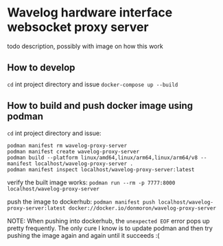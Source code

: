 # Wavelog hardware interface websocket proxy server
todo description, possibly with image on how this work

## How to develop
`cd` int project directory and issue `docker-compose up --build`

## How to build and push docker image using podman
`cd` int project directory and issue:

```commandline
podman manifest rm wavelog-proxy-server
podman manifest create wavelog-proxy-server
podman build --platform linux/amd64,linux/arm64,linux/arm64/v8 --manifest localhost/wavelog-proxy-server .
podman manifest inspect localhost/wavelog-proxy-server:latest
```

verify the built image works: `podman run --rm -p 7777:8000 localhost/wavelog-proxy-server`

push the image to dockerhub: `podman manifest push localhost/wavelog-proxy-server:latest docker://docker.io/donmoron/wavelog-proxy-server`

NOTE: When pushing into dockerhub, the `unexpected EOF` error pops up pretty frequently.
The only cure I know is to update podman and then try pushing the image again and again 
until it succeeds :(